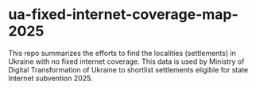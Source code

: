 # ua-fixed-internet-coverage-map-2025
This repo summarizes the efforts to find the localities (settlements) in Ukraine with no fixed internet coverage. This data is used by Ministry of Digital Transformation of Ukraine to shortlist settlements eligible for state Internet subvention 2025.

